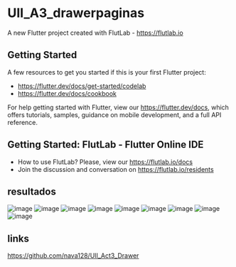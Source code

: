 # UII_A3_drawerpaginas

A new Flutter project created with FlutLab - https://flutlab.io

## Getting Started

A few resources to get you started if this is your first Flutter project:

- https://flutter.dev/docs/get-started/codelab
- https://flutter.dev/docs/cookbook

For help getting started with Flutter, view our
https://flutter.dev/docs, which offers tutorials,
samples, guidance on mobile development, and a full API reference.

## Getting Started: FlutLab - Flutter Online IDE

- How to use FlutLab? Please, view our https://flutlab.io/docs
- Join the discussion and conversation on https://flutlab.io/residents

## resultados
![image](https://github.com/veronicaruizav/UIIAct3_Drawer/assets/143547403/09bb4443-a760-4294-85d1-4e3014120f20)
![image](https://github.com/veronicaruizav/UIIAct3_Drawer/assets/143547403/cac80633-54b1-4793-a50d-1e735f554402)
![image](https://github.com/veronicaruizav/UIIAct3_Drawer/assets/143547403/0331e230-92cb-4769-bc65-2acac20fc1ec)
![image](https://github.com/veronicaruizav/UIIAct3_Drawer/assets/143547403/424baae0-2876-4fa0-9ed2-aeda8e9a6698)
![image](https://github.com/veronicaruizav/UIIAct3_Drawer/assets/143547403/d0038120-2c4d-42fc-b047-d1b66dcfd3c0)
![image](https://github.com/veronicaruizav/UIIAct3_Drawer/assets/143547403/86b45b42-0c4b-45fd-a855-c82b763c4fbd)
![image](https://github.com/veronicaruizav/UIIAct3_Drawer/assets/143547403/c228d926-a185-404f-af58-2e665c150ce0)
![image](https://github.com/veronicaruizav/UIIAct3_Drawer/assets/143547403/c5d44d60-9834-479b-8403-aae06cdb4175)
![image](https://github.com/veronicaruizav/UIIAct3_Drawer/assets/143547403/d2904aff-7000-4155-b64e-7005a08bd4cd)

## links
https://github.com/nava128/UII_Act3_Drawer
